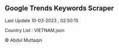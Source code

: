 

## Google Trends Keywords Scraper 
 
Last Update 10-03-2023 , 02:50:15

Country List :
VIETNAM.json



© Abdul Muttaqin 
